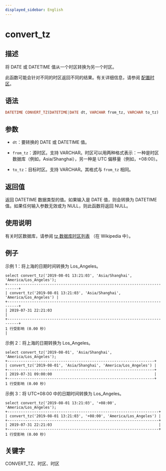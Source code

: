 ```yaml
---
displayed_sidebar: English
---
```


# convert_tz

## 描述

将 DATE 或 DATETIME 值从一个时区转换为另一个时区。

此函数可能会针对不同的时区返回不同的结果。有关详细信息，请参阅 [配置时区](../../../administration/timezone.md)。

## 语法

```Haskell
DATETIME CONVERT_TZ(DATETIME|DATE dt, VARCHAR from_tz, VARCHAR to_tz)
```

## 参数

- `dt`：要转换的 DATE 或 DATETIME 值。

- `from_tz`：源时区。支持 VARCHAR。时区可以用两种格式表示：一种是时区数据库（例如，Asia/Shanghai），另一种是 UTC 偏移量（例如，+08:00）。

- `to_tz`：目标时区。支持 VARCHAR。其格式与 `from_tz` 相同。

## 返回值

返回 DATETIME 数据类型的值。如果输入是 DATE 值，则会转换为 DATETIME 值。如果任何输入参数无效或为 NULL，则此函数将返回 NULL。

## 使用说明

有关时区数据库，请参阅 [tz 数据库时区列表](https://en.wikipedia.org/wiki/List_of_tz_database_time_zones) （在 Wikipedia 中）。

## 例子

示例 1：将上海的日期时间转换为 Los_Angeles。

```plaintext
select convert_tz('2019-08-01 13:21:03', 'Asia/Shanghai', 'America/Los_Angeles');
+---------------------------------------------------------------------------+
| convert_tz('2019-08-01 13:21:03', 'Asia/Shanghai', 'America/Los_Angeles') |
+---------------------------------------------------------------------------+
| 2019-07-31 22:21:03                                                       |
+---------------------------------------------------------------------------+
1 行受影响 (0.00 秒)                                                       |
```

示例 2：将上海的日期转换为 Los_Angeles。

```plaintext
select convert_tz('2019-08-01', 'Asia/Shanghai', 'America/Los_Angeles');
+------------------------------------------------------------------+
| convert_tz('2019-08-01', 'Asia/Shanghai', 'America/Los_Angeles') |
+------------------------------------------------------------------+
| 2019-07-31 09:00:00                                              |
+------------------------------------------------------------------+
1 行受影响 (0.00 秒)
```

示例 3：将 UTC+08:00 中的日期时间转换为 Los_Angeles。

```plaintext
select convert_tz('2019-08-01 13:21:03', '+08:00', 'America/Los_Angeles');
+--------------------------------------------------------------------+
| convert_tz('2019-08-01 13:21:03', '+08:00', 'America/Los_Angeles') |
+--------------------------------------------------------------------+
| 2019-07-31 22:21:03                                                |
+--------------------------------------------------------------------+
1 行受影响 (0.00 秒)
```

## 关键字

CONVERT_TZ、时区、时区
